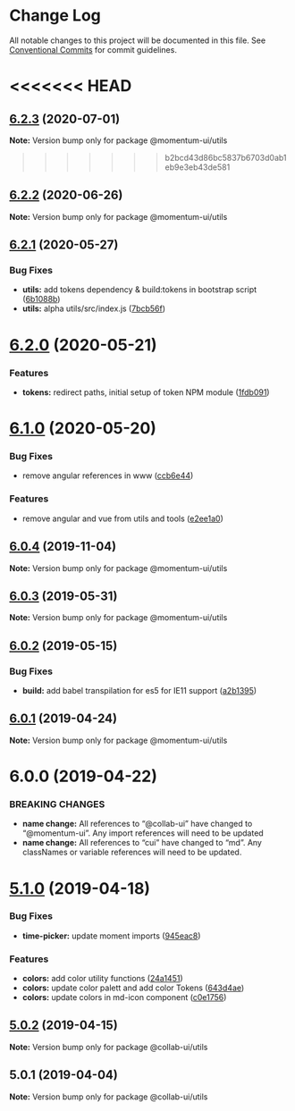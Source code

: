 # Change Log

All notable changes to this project will be documented in this file.
See [Conventional Commits](https://conventionalcommits.org) for commit guidelines.

<<<<<<< HEAD
=======
## [6.2.3](https://github.com/momentum-design/momentum-ui/compare/@momentum-ui/utils@6.2.2...@momentum-ui/utils@6.2.3) (2020-07-01)

**Note:** Version bump only for package @momentum-ui/utils





>>>>>>> b2bcd43d86bc5837b6703d0ab1eb9e3eb43de581
## [6.2.2](https://github.com/momentum-design/momentum-ui/compare/@momentum-ui/utils@6.2.1...@momentum-ui/utils@6.2.2) (2020-06-26)

**Note:** Version bump only for package @momentum-ui/utils





## [6.2.1](https://github.com/momentum-design/momentum-ui/compare/@momentum-ui/utils@6.2.0...@momentum-ui/utils@6.2.1) (2020-05-27)


### Bug Fixes

* **utils:** add tokens dependency & build:tokens in bootstrap script ([6b1088b](https://github.com/momentum-design/momentum-ui/commit/6b1088b32735073190c46ea7c28ac1ad0aac6279))
* **utils:** alpha utils/src/index.js ([7bcb56f](https://github.com/momentum-design/momentum-ui/commit/7bcb56f54bfddc41ecd02010b7b93d3b48491be7))





# [6.2.0](https://github.com/momentum-design/momentum-ui/compare/@momentum-ui/utils@6.1.0...@momentum-ui/utils@6.2.0) (2020-05-21)


### Features

* **tokens:** redirect paths, initial setup of token NPM module ([1fdb091](https://github.com/momentum-design/momentum-ui/commit/1fdb09137b6b986d4ebc4077596ac13d7a7fd9cc))





# [6.1.0](https://github.com/momentum-design/momentum-ui/compare/@momentum-ui/utils@6.0.4...@momentum-ui/utils@6.1.0) (2020-05-20)


### Bug Fixes

* remove angular references in www ([ccb6e44](https://github.com/momentum-design/momentum-ui/commit/ccb6e4462514272fad445b4f489a40ba77dad19d))


### Features

* remove angular and vue from utils and tools ([e2ee1a0](https://github.com/momentum-design/momentum-ui/commit/e2ee1a00c89721b917a15b4300ee8616352cace4))





## [6.0.4](https://github.com/momentum-design/momentum-ui/compare/@momentum-ui/utils@6.0.3...@momentum-ui/utils@6.0.4) (2019-11-04)

**Note:** Version bump only for package @momentum-ui/utils





## [6.0.3](https://github.com/momentum-design/momentum-ui/compare/@momentum-ui/utils@6.0.2...@momentum-ui/utils@6.0.3) (2019-05-31)

**Note:** Version bump only for package @momentum-ui/utils





## [6.0.2](https://github.com/momentum-design/momentum-ui/compare/@momentum-ui/utils@6.0.1...@momentum-ui/utils@6.0.2) (2019-05-15)


### Bug Fixes

* **build:** add babel transpilation for es5 for IE11 support ([a2b1395](https://github.com/momentum-design/momentum-ui/commit/a2b1395))





## [6.0.1](https://github.com/momentum-design/momentum-ui/compare/@momentum-ui/utils@6.0.0...@momentum-ui/utils@6.0.1) (2019-04-24)

**Note:** Version bump only for package @momentum-ui/utils





# 6.0.0 (2019-04-22)


### BREAKING CHANGES

* **name change:** All references to “@collab-ui” have changed to “@momentum-ui”. Any import references will need to be updated
* **name change:** All references to “cui” have changed to “md”. Any classNames or variable references will need to be updated.





# [5.1.0](https://github.com/collab-ui/collab-ui/compare/@collab-ui/utils@5.0.2...@collab-ui/utils@5.1.0) (2019-04-18)


### Bug Fixes

* **time-picker:** update moment imports ([945eac8](https://github.com/collab-ui/collab-ui/commit/945eac8))


### Features

* **colors:** add color utility functions ([24a1451](https://github.com/collab-ui/collab-ui/commit/24a1451))
* **colors:** update color palett and add color Tokens ([643d4ae](https://github.com/collab-ui/collab-ui/commit/643d4ae))
* **colors:** update colors in md-icon component ([c0e1756](https://github.com/collab-ui/collab-ui/commit/c0e1756))





## [5.0.2](https://github.com/collab-ui/collab-ui/compare/@collab-ui/utils@5.0.1...@collab-ui/utils@5.0.2) (2019-04-15)

**Note:** Version bump only for package @collab-ui/utils





## 5.0.1 (2019-04-04)

**Note:** Version bump only for package @collab-ui/utils
